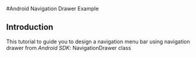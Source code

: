 #Android Navigation Drawer Example
## Introduction
This tutorial to guide you to design a navigation menu bar using navigation drawer from _Android SDK_: NavigationDrawer class
